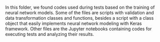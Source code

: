In this folder, we found codes used during tests based on the training of neural network models. Some of the files are scripts with validation and data transformation classes and functions, besides a script with a class object that easily implements neural network modeling with Keras framework. Other files are the Jupyter notebooks containing codes for executing tests and analyzing their results.
